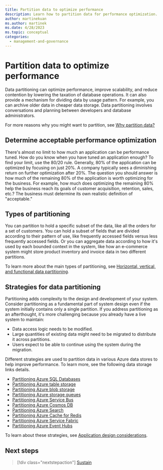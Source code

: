 ```yaml
---
title: Partition data to optimize performance
description: Learn how to partition data for performance optimization. Know what's acceptable, and learn about types of partitioning and how to use data partitioning strategies.
author: martinekuan
ms.author: martinek
ms.date: 4/28/2023
ms.topic: conceptual
categories:
  - management-and-governance
---
```


# Partition data to optimize performance

Data partitioning can optimize performance, improve scalability, and reduce contention by lowering the taxation of database operations. It can also provide a mechanism for dividing data by usage pattern. For example, you can archive older data in cheaper data storage. Data partitioning involves conversations and planning between developers and database administrators.

For more reasons why you might want to partition, see [Why partition data?](/azure/architecture/best-practices/data-partitioning#why-partition-data)

## Determine acceptable performance optimization

There's almost no limit to how much an application can be performance tuned. How do you know when you have tuned an application enough? To find your limit, use the 80/20 rule. Generally, 80% of the application can be optimized by focusing on just 20%. A company typically sees a diminishing return on further optimization after 20%. The question you should answer is how much of the remaining 80% of the application is worth optimizing for the business. For example, how much does optimizing the remaining 80% help the business reach its goals of customer acquisition, retention, sales, etc.? The business must determine its own realistic definition of "acceptable."

## Types of partitioning

You can partition to hold a specific subset of the data, like all the orders for a set of customers. You can hold a subset of fields that are divided according to their pattern of use, like frequently accessed fields versus less frequently accessed fields. Or you can aggregate data according to how it's used by each bounded context in the system, like how an e-commerce system might store product inventory and invoice data in two different partitions.

To learn more about the main types of partitioning, see [Horizontal, vertical, and functional data partitioning](/azure/architecture/best-practices/data-partitioning).

## Strategies for data partitioning

Partitioning adds complexity to the design and development of your system. Consider partitioning as a fundamental part of system design even if the system initially contains only a single partition. If you address partitioning as an afterthought, it's more challenging because you already have a live system to maintain:

- Data access logic needs to be modified.
- Large quantities of existing data might need to be migrated to distribute it across partitions.
- Users expect to be able to continue using the system during the migration.

Different strategies are used to partition data in various Azure data stores to help improve performance. To learn more, see the following data storage links details.

- [Partitioning Azure SQL Databases](/azure/architecture/best-practices/data-partitioning-strategies#partitioning-azure-sql-database)
- [Partitioning Azure table storage](/azure/architecture/best-practices/data-partitioning-strategies#partitioning-azure-table-storage)
- [Partitioning Azure blob storage](/azure/architecture/best-practices/data-partitioning-strategies#partitioning-azure-blob-storage)
- [Partitioning Azure storage queues](/azure/architecture/best-practices/data-partitioning-strategies#partitioning-azure-storage-queues)
- [Partitioning Azure Service Bus](/azure/architecture/best-practices/data-partitioning-strategies#partitioning-azure-service-bus)
- [Partitioning Azure Cosmos DB](/azure/architecture/best-practices/data-partitioning-strategies#partitioning-cosmos-db)
- [Partitioning Azure Search](/azure/architecture/best-practices/data-partitioning-strategies#partitioning-azure-search)
- [Partitioning Azure Cache for Redis](/azure/architecture/best-practices/data-partitioning-strategies#partitioning-azure-cache-for-redis)
- [Partitioning Azure Service Fabric](/azure/architecture/best-practices/data-partitioning-strategies#partitioning-azure-service-fabric)
- [Partitioning Azure Event Hubs](/azure/architecture/best-practices/data-partitioning-strategies#partitioning-azure-event-hubs)

To learn about these strategies, see [Application design considerations](/azure/architecture/best-practices/data-partitioning#application-design-considerations).

## Next steps
> [!div class="nextstepaction"]
> [Sustain](./optimize-sustain.md)
